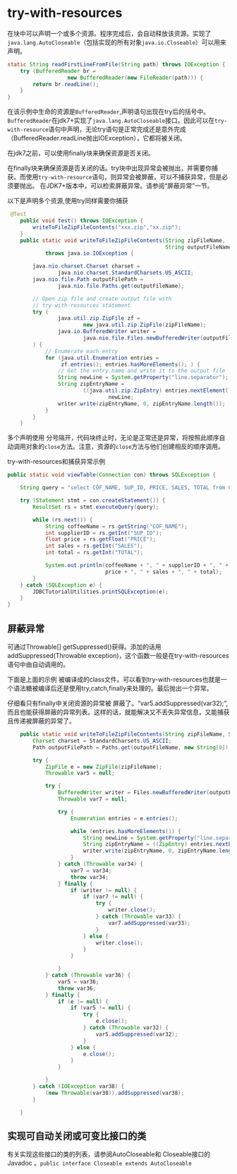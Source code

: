 # try-with-resources

在块中可以声明一个或多个资源。程序完成后，会自动释放该资源。实现了`java.lang.AutoCloseable`（包括实现的所有对象`java.io.Closeable`）可以用来声明。

```java
static String readFirstLineFromFile(String path) throws IOException {
    try (BufferedReader br =
                   new BufferedReader(new FileReader(path))) {
        return br.readLine();
    }
}
```

在该示例中生命的资源是`BufferedReader`,声明语句出现在try后的括号中。`BufferedReader`在jdk7+实现了`java.lang.AutoCloseable`接口。因此可以在`try-with-resource`语句中声明，无论try语句是正常完成还是意外完成（BufferedReader.readLine抛出IOException），它都将被关闭。

在jdk7之前，可以使用finally块来确保资源是否关闭。

在finally块来确保资源是否关闭的话。try块中出现异常会被抛出，并需要你捕获。而使用`try-with-resource`语句，则异常会被屏蔽，可以不捕获异常，但是必须要抛出。
在JDK7+版本中，可以检索屏蔽异常。请参阅“屏蔽异常”一节。

以下是声明多个资源,使用try同样需要你捕获
```java
 @Test
    public void test() throws IOException {
        writeToFileZipFileContents("xxx.zip","xx.zip");
    }
    public static void writeToFileZipFileContents(String zipFileName,
                                                  String outputFileName)
            throws java.io.IOException {

        java.nio.charset.Charset charset =
                java.nio.charset.StandardCharsets.US_ASCII;
        java.nio.file.Path outputFilePath =
                java.nio.file.Paths.get(outputFileName);

        // Open zip file and create output file with
        // try-with-resources statement
        try (
                java.util.zip.ZipFile zf =
                        new java.util.zip.ZipFile(zipFileName);
                java.io.BufferedWriter writer =
                        java.nio.file.Files.newBufferedWriter(outputFilePath, charset)
        ) {
            // Enumerate each entry
            for (java.util.Enumeration entries =
                 zf.entries(); entries.hasMoreElements(); ) {
                // Get the entry name and write it to the output file
                String newLine = System.getProperty("line.separator");
                String zipEntryName =
                        ((java.util.zip.ZipEntry) entries.nextElement()).getName() +
                                newLine;
                writer.write(zipEntryName, 0, zipEntryName.length());
            }
        }
    }
```

多个声明使用 分号隔开，代码块终止时，无论是正常还是异常，将按照此顺序自动调用对象的`close`方法。注意，资源的`close`方法与他们创建相反的顺序调用。


try-with-resources和捕获异常示例
```java
public static void viewTable(Connection con) throws SQLException {

    String query = "select COF_NAME, SUP_ID, PRICE, SALES, TOTAL from COFFEES";

    try (Statement stmt = con.createStatement()) {
        ResultSet rs = stmt.executeQuery(query);

        while (rs.next()) {
            String coffeeName = rs.getString("COF_NAME");
            int supplierID = rs.getInt("SUP_ID");
            float price = rs.getFloat("PRICE");
            int sales = rs.getInt("SALES");
            int total = rs.getInt("TOTAL");

            System.out.println(coffeeName + ", " + supplierID + ", " + 
                               price + ", " + sales + ", " + total);
        }
    } catch (SQLException e) {
        JDBCTutorialUtilities.printSQLException(e);
    }
}
```

## 屏蔽异常
可通过Throwable[] getSuppressed()获得。添加的话用addSuppressed(Throwable exception)，这个函数一般是在try-with-resources语句中由自动调用的。

下面是上面的示例 被编译成的class文件。可以看到try-with-resources也就是一个语法糖被编译后还是使用try,catch,finally来处理的。最后抛出一个异常。

仔细看只有finally中关闭资源的异常被 屏蔽了。“var5.addSuppressed(var32);”,而且也能获得屏蔽的异常列表。这样的话，就能解决又不丢失异常信息，又能捕获且传递被屏蔽的异常了。
```java
    public static void writeToFileZipFileContents(String zipFileName, String outputFileName) {
        Charset charset = StandardCharsets.US_ASCII;
        Path outputFilePath = Paths.get(outputFileName, new String[0]);

        try {
            ZipFile e = new ZipFile(zipFileName);
            Throwable var5 = null;

            try {
                BufferedWriter writer = Files.newBufferedWriter(outputFilePath, charset, new OpenOption[0]);
                Throwable var7 = null;

                try {
                    Enumeration entries = e.entries();

                    while (entries.hasMoreElements()) {
                        String newLine = System.getProperty("line.separator");
                        String zipEntryName = ((ZipEntry) entries.nextElement()).getName() + newLine;
                        writer.write(zipEntryName, 0, zipEntryName.length());
                    }
                } catch (Throwable var34) {
                    var7 = var34;
                    throw var34;
                } finally {
                    if (writer != null) {
                        if (var7 != null) {
                            try {
                                writer.close();
                            } catch (Throwable var33) {
                                var7.addSuppressed(var33);
                            }
                        } else {
                            writer.close();
                        }
                    }

                }
            } catch (Throwable var36) {
                var5 = var36;
                throw var36;
            } finally {
                if (e != null) {
                    if (var5 != null) {
                        try {
                            e.close();
                        } catch (Throwable var32) {
                            var5.addSuppressed(var32);
                        }
                    } else {
                        e.close();
                    }
                }

            }
        } catch (IOException var38) {
            (new Throwable(var38)).addSuppressed(var38);
        }

    }
```

## 实现可自动关闭或可变比接口的类
有关实现这些接口的类的列表，请参阅AutoCloseable和 Closeable接口的Javadoc 。`public interface Closeable extends AutoCloseable`


